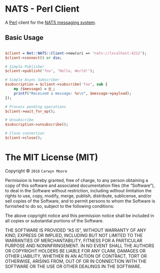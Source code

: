 # NATS - Perl Client
A [Perl](http://www.perl.org) client for the [NATS messaging system](https://nats.io).

## Basic Usage

```perl

$client = Net::NATS::Client->new(uri => 'nats://localhost:4222');
$client->connect() or die;

# Simple Publisher
$client->publish('foo', 'Hello, World!');

# Simple Async Subscriber
$subscription = $client->subscribe('foo', sub {
    my ($message) = @_;
    printf("Received a message: %s\n", $message->payload);
});

# Process pending operations
$client->wait_for_op();

# Unsubscribe
$subscription->unsubscribe();

# Close connection
$client->close();
```


The MIT License (MIT)
=====================

Copyright © `2016` `Carwyn Moore`

Permission is hereby granted, free of charge, to any person
obtaining a copy of this software and associated documentation
files (the “Software”), to deal in the Software without
restriction, including without limitation the rights to use,
copy, modify, merge, publish, distribute, sublicense, and/or sell
copies of the Software, and to permit persons to whom the
Software is furnished to do so, subject to the following
conditions:

The above copyright notice and this permission notice shall be
included in all copies or substantial portions of the Software.

THE SOFTWARE IS PROVIDED “AS IS”, WITHOUT WARRANTY OF ANY KIND,
EXPRESS OR IMPLIED, INCLUDING BUT NOT LIMITED TO THE WARRANTIES
OF MERCHANTABILITY, FITNESS FOR A PARTICULAR PURPOSE AND
NONINFRINGEMENT. IN NO EVENT SHALL THE AUTHORS OR COPYRIGHT
HOLDERS BE LIABLE FOR ANY CLAIM, DAMAGES OR OTHER LIABILITY,
WHETHER IN AN ACTION OF CONTRACT, TORT OR OTHERWISE, ARISING
FROM, OUT OF OR IN CONNECTION WITH THE SOFTWARE OR THE USE OR
OTHER DEALINGS IN THE SOFTWARE.
